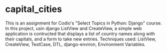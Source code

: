 # capital_cities
This is an assignment for Codio's "Select Topics in Python: Django" course. In this project, usin django ListView and CreateView, a simple web application is contructed that displays a list of country names along with their capitals, and a form to take new entries.
Techniques used: ListView, CreateView, TestCase, DTL, django-environ, Environment Variables.
